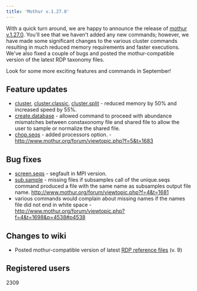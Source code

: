 ```yaml
---
title: 'Mothur v.1.27.0'
---
```

With a quick turn around, we are happy to announce the release of
[mothur v.1.27.0](mothur_v.1.27.0). You\'ll see that we
haven\'t added any new commands; however, we have made some significant
changes to the various cluster commands resulting in much reduced memory
requirements and faster executions. We\'ve also fixed a couple of bugs
and posted the mothur-compatible version of the latest RDP taxonomy
files.

Look for some more exciting features and commands in September!

## Feature updates

-   [cluster](cluster),
    [cluster.classic](cluster.classic),
    [cluster.split](cluster.split) - reduced memory by 50%
    and increased speed by 55%.
-   [create.database](create.database) - allowed command to
    proceed with abundance mismatches between constaxonomy file and
    shared file to allow the user to sample or normalize the shared
    file.
-   [chop.seqs](chop.seqs) - added processors option. -
    <http://www.mothur.org/forum/viewtopic.php?f=5&t=1683>

## Bug fixes

-   [screen.seqs](screen.seqs) - segfault in MPI version.
-   [sub.sample](sub.sample) - missing files if subsamples
    call of the unique.seqs command produced a file with the same name
    as subsamples output file name.
    <http://www.mothur.org/forum/viewtopic.php?f=4&t=1681>
-   various commands would complain about missing names if the names
    file did not end in white space -
    <http://www.mothur.org/forum/viewtopic.php?f=4&t=1698&p=4538#p4538>

## Changes to wiki

-   Posted mothur-compatible version of latest [RDP reference
    files](RDP_reference_files) (v. 9)

## Registered users

2309

